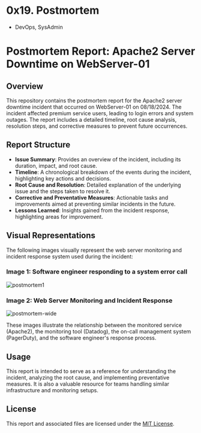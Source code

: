 # 0x19. Postmortem
- DevOps, SysAdmin

# Postmortem Report: Apache2 Server Downtime on WebServer-01

## Overview

This repository contains the postmortem report for the Apache2 server downtime incident that occurred on WebServer-01 on 08/18/2024. The incident affected premium service users, leading to login errors and system outages. The report includes a detailed timeline, root cause analysis, resolution steps, and corrective measures to prevent future occurrences.

## Report Structure

- **Issue Summary**: Provides an overview of the incident, including its duration, impact, and root cause.
- **Timeline**: A chronological breakdown of the events during the incident, highlighting key actions and decisions.
- **Root Cause and Resolution**: Detailed explanation of the underlying issue and the steps taken to resolve it.
- **Corrective and Preventative Measures**: Actionable tasks and improvements aimed at preventing similar incidents in the future.
- **Lessons Learned**: Insights gained from the incident response, highlighting areas for improvement.

## Visual Representations

The following images visually represent the web server monitoring and incident response system used during the incident:

### Image 1: Software engineer responding to a system error call
![postmortem1](https://github.com/user-attachments/assets/02ae995b-8a8a-4b2d-9b50-3b5473f22095)


### Image 2: Web Server Monitoring and Incident Response 
![postmortem-wide](https://github.com/user-attachments/assets/0aa35a4b-0bed-4978-b192-36cebc97e31b)


These images illustrate the relationship between the monitored service (Apache2), the monitoring tool (Datadog), the on-call management system (PagerDuty), and the software engineer's response process.

## Usage

This report is intended to serve as a reference for understanding the incident, analyzing the root cause, and implementing preventative measures. It is also a valuable resource for teams handling similar infrastructure and monitoring setups.

## License

This report and associated files are licensed under the [MIT License](LICENSE).
